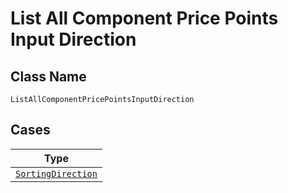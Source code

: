 
# List All Component Price Points Input Direction

## Class Name

`ListAllComponentPricePointsInputDirection`

## Cases

| Type |
|  --- |
| [`SortingDirection`](../../../doc/models/sorting-direction.md) |

